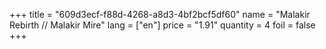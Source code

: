 +++
title = "609d3ecf-f88d-4268-a8d3-4bf2bcf5df60"
name = "Malakir Rebirth // Malakir Mire"
lang = ["en"]
price = "1.91"
quantity = 4
foil = false
+++
